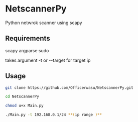# NetscannerPy
Python netwrok scanner using scapy

## Requirements
scapy
argparse
sudo 

takes argument -t or --target for target ip

## Usage
 ```bash
git clone https://github.com/Officerwasu/NetscannerPy.git

cd NetscannerPy

chmod u+x Main.py

./Main.py -t 192.168.0.1/24 **(ip range )**
```
